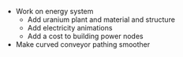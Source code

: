 - Work on energy system
	- Add uranium plant and material and structure
	- Add electricity animations
	- Add a cost to building power nodes
- Make curved conveyor pathing smoother